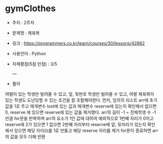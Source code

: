 # gymClothes
* 주차 : 2주차
* 문제명 :  체육복
* 링크 : https://programmers.co.kr/learn/courses/30/lessons/42862
* 사용언어 : Python
* 자체평점(5점 만점) : 3/5
 
  —

* 풀이

여벌이 있는 학생만 빌려줄 수 있고, 앞, 뒷번호 학생만 빌려줄 수 있고, 여벌 체육복이 있는 학생도 도난당할 수 있는 조건을 잘 조합해야한다.
먼저, 임의의 리스트 arr에 초기값을 1로 주고 매개변수 lost에 있는 값과 매개변수 reserve에 있는지 확인해서 없으면 0, reserve 에 있으면 reserve에 있는 값을 제거했다.
arr의 길이 -1 = 전체학생 수 -1 만큼 for문을 반복하며
arr의 요소가 1인 값에 대하여
예외적으로 1번째 자리가 0이고 reserve에 2가 있으면 1
없으면 2번째 자리부터 reserve에 앞, 뒷자리가 있는지 확인해서 있으면 해당 자리(i)를 1로 만들고 해당 reserve 자리를 제거
for문이 종료하면 arr의 값을 모두 더해 반환